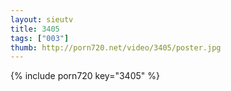 ```yaml
--- 
layout: sieutv
title: 3405
tags: ["003"]
thumb: http://porn720.net/video/3405/poster.jpg
---
```

{% include porn720 key="3405" %} 
